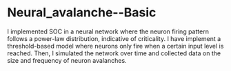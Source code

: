 # Neural_avalanche--Basic
I implemented SOC in a neural network where the neuron firing pattern follows a power-law distribution, indicative of criticality. I have implement a threshold-based model where neurons only fire when a certain input level is reached. Then, I simulated the network over time and collected data on the size and frequency of neuron avalanches. 
